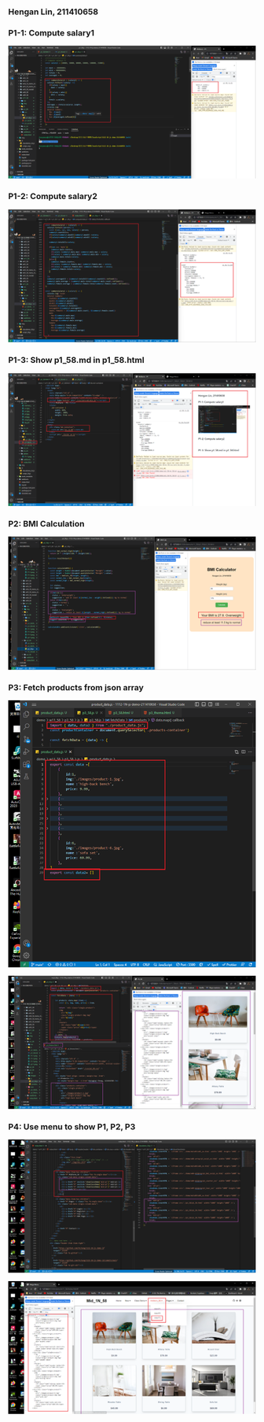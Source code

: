 ### Hengan Lin, 211410658

### P1-1: Compute salary1

![](P1-1.png)

### P1-2: Compute salary2

![](p1-2.png)

### P1-3: Show p1_58.md in p1_58.html

![](p1-3.png)

### P2: BMI Calculation

![](p2-1.png)

### P3: Fetch products from json array

![](p3-1.png)

![](p3-2.png)

### P4: Use menu to show P1, P2, P3

![](p4-1.png)

![](p4-2.png)
